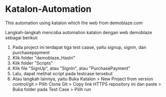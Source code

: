 # Katalon-Automation
This automation using katalon which the web from demoblaze.com

Langkah-langkah mencoba automation katalon dengan web demoblaze sebagai berikut:
1. Pada project ini terdapat tiga test caase, yaitu signup, signin, dan purchasepayment
2. Klik folder "demoblaze_Hastri"
3. Klik folder "Scripts"
4. Klik file "SignUp", atau "SignIn", atau "PurchasePayment"
5. Lalu, dapat melihat script pada testcase tersebut
6. Atau langkah lainnya, yaitu Buka Katalon > New Project from version control/git > Pilih Clone Git > Copy link HTTPS repository ini dan paste > Buka folder pada Test Case > Pilih run
